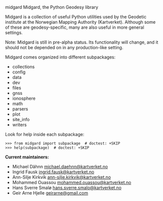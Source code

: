  midgard
Midgard, the Python Geodesy library

Midgard is a collection of useful Python utilities used by the Geodetic
institute at the Norwegian Mapping Authority (Kartverket). Although some of
these are geodesy-specific, many are also useful in more general settings.

Note: Midgard is still in pre-alpha status. Its functionality will change,
      and it should not be depended on in any production-like setting.

Midgard comes organized into different subpackages:

+ collections
+ config
+ data
+ dev
+ files
+ gnss
+ ionosphere
+ math
+ parsers
+ plot
+ site_info
+ writers

Look for help inside each subpackage:

    >>> from midgard import subpackage  # doctest: +SKIP
    >>> help(subpackage)  # doctest: +SKIP


**Current maintainers:**

+ Michael Dähnn <michael.daehnn@kartverket.no>
+ Ingrid Fausk <ingrid.fausk@kartverket.no>
+ Ann-Silje Kirkvik <ann-silje.kirkvik@kartverket.no>
+ Mohammed Ouassou <mohammed.ouassou@kartverket.no>
+ Hans Sverre Smalø <hans.sverre.smalo@kartverket.no>
+ Geir Arne Hjelle <geirarne@gmail.com>
